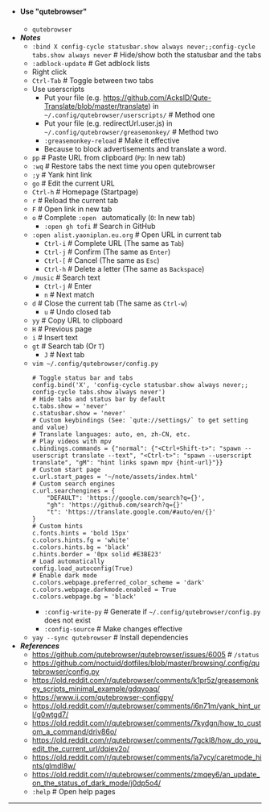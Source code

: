 - #### Use "qutebrowser"
    - `qutebrowser`
- ***Notes***
    - `:bind X config-cycle statusbar.show always never;;config-cycle tabs.show always never` # Hide/show both the statusbar and the tabs
    - `:adblock-update` # Get adblock lists
    - Right click
    - `Ctrl-Tab` # Toggle between two tabs
    - Use userscripts
        - Put your file (e.g. https://github.com/AckslD/Qute-Translate/blob/master/translate) in `~/.config/qutebrowser/userscripts/` # Method one
        - Put your file (e.g. redirectUrl.user.js) in `~/.config/qutebrowser/greasemonkey/` # Method two
        - `:greasemonkey-reload` # Make it effective
        - Because to block advertisements and translate a word.
    - `pp` # Paste URL from clipboard (`Pp`: In new tab)
    - `:wq` # Restore tabs the next time you open qutebrowser
    - `;y` # Yank hint link
    - `go` # Edit the current URL
    - `Ctrl-h` # Homepage (Startpage)
    - `r` # Reload the current tab
    - `F` # Open link in new tab
    - `o` # Complete `:open ` automatically (`O`: In new tab)
        - `:open gh tofi` # Search in GitHub
    - `:open alist.yaoniplan.eu.org` # Open URL in current tab
        - `Ctrl-i` # Complete URL (The same as `Tab`)
        - `Ctrl-j` # Confirm (The same as `Enter`)
        - `Ctrl-[` # Cancel (The same as `Esc`)
        - `Ctrl-h` # Delete a letter (The same as `Backspace`)
    - `/music` # Search text
        - `Ctrl-j` # Enter
        - `n` # Next match
    - `d` # Close the current tab (The same as `Ctrl-w`)
        - `u` # Undo closed tab
    - `yy` # Copy URL to clipboard
    - `H` # Previous page
    - `i` # Insert text
    - `gt` # Search tab (Or `T`)
        - `J` # Next tab
    - `vim ~/.config/qutebrowser/config.py`
      ```
      # Toggle status bar and tabs
      config.bind('X', 'config-cycle statusbar.show always never;; config-cycle tabs.show always never')
      # Hide tabs and status bar by default
      c.tabs.show = 'never'
      c.statusbar.show = 'never'
      # Custom keybindings (See: `qute://settings/` to get setting and value)
      # Translate languages: auto, en, zh-CN, etc.
      # Play videos with mpv
      c.bindings.commands = {"normal": {"<Ctrl+Shift-t>": "spawn --userscript translate --text", "<Ctrl-t>": "spawn --userscript translate", "gM": "hint links spawn mpv {hint-url}"}}
      # Custom start page
      c.url.start_pages = '~/note/assets/index.html'
      # Custom search engines
      c.url.searchengines = {
          "DEFAULT": 'https://google.com/search?q={}',
          "gh": 'https://github.com/search?q={}'
          "t": 'https://translate.google.com/#auto/en/{}'
      }
      # Custom hints
      c.fonts.hints = 'bold 15px'
      c.colors.hints.fg = 'white'
      c.colors.hints.bg = 'black'
      c.hints.border = '0px solid #E3BE23'
      # Load automatically
      config.load_autoconfig(True)
      # Enable dark mode
      c.colors.webpage.preferred_color_scheme = 'dark'
      c.colors.webpage.darkmode.enabled = True
      c.colors.webpage.bg = 'black'
      ```
        - `:config-write-py` # Generate if `~/.config/qutebrowser/config.py` does not exist
        - `:config-source` # Make changes effective
    - `yay --sync qutebrowser` # Install dependencies
- ***References***
    - https://github.com/qutebrowser/qutebrowser/issues/6005 # `/status`
    - https://github.com/noctuid/dotfiles/blob/master/browsing/.config/qutebrowser/config.py
    - https://old.reddit.com/r/qutebrowser/comments/k1pr5z/greasemonkey_scripts_minimal_example/gdqyoaq/
    - https://www.ii.com/qutebrowser-configpy/
    - https://old.reddit.com/r/qutebrowser/comments/i6n71m/yank_hint_url/g0wtgd7/
    - https://old.reddit.com/r/qutebrowser/comments/7kydgn/how_to_custom_a_command/driv86o/
    - https://old.reddit.com/r/qutebrowser/comments/7gckl8/how_do_you_edit_the_current_url/dqiev2o/
    - https://old.reddit.com/r/qutebrowser/comments/la7vcy/caretmode_hints/glmdl8w/
    - https://old.reddit.com/r/qutebrowser/comments/zmqey6/an_update_on_the_status_of_dark_mode/j0dp5o4/
    - `:help` # Open help pages
- ---
